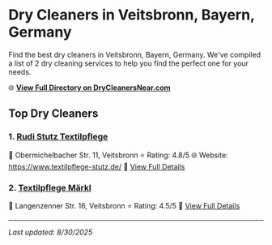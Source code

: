 # Dry Cleaners in Veitsbronn, Bayern, Germany

Find the best dry cleaners in Veitsbronn, Bayern, Germany. We've compiled a list of 2 dry cleaning services to help you find the perfect one for your needs.

🌐 **[View Full Directory on DryCleanersNear.com](https://drycleanersnear.com/city/Germany/Bayern/Veitsbronn)**

## Top Dry Cleaners

### 1. [Rudi Stutz Textilpflege](https://drycleanersnear.com/dryCleaner/68b10ae1f5ec332d9a7bf209/rudi-stutz-textilpflege)
📍 Obermichelbacher Str. 11, Veitsbronn
⭐ Rating: 4.8/5
🌐 Website: https://www.textilpflege-stutz.de/
🔗 [View Full Details](https://drycleanersnear.com/dryCleaner/68b10ae1f5ec332d9a7bf209/rudi-stutz-textilpflege)

### 2. [Textilpflege Märkl](https://drycleanersnear.com/dryCleaner/68b10aedf5ec332d9a7bf29b/textilpflege-m-rkl)
📍 Langenzenner Str. 16, Veitsbronn
⭐ Rating: 4.5/5
🔗 [View Full Details](https://drycleanersnear.com/dryCleaner/68b10aedf5ec332d9a7bf29b/textilpflege-m-rkl)


---

*Last updated: 8/30/2025*
